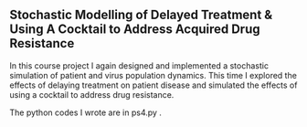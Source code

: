 ## Stochastic Modelling of Delayed Treatment & Using A Cocktail to Address Acquired Drug Resistance

In this course project I again designed and implemented a stochastic simulation of patient and virus population dynamics. This time I explored the effects of delaying treatment on patient disease and simulated the effects of using a cocktail to address drug resistance. 

The python codes I wrote are in ps4.py .




